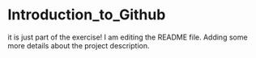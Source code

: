# Introduction_to_Github
it is just part of the exercise!
I am editing the README file. Adding some more details about the project description.
